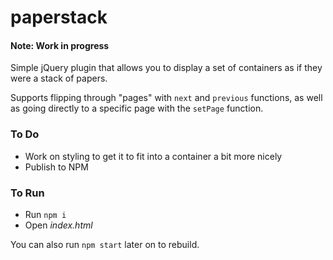 # paperstack
#### Note: Work in progress

Simple jQuery plugin that allows you to display a set of containers as if they were a stack of papers.

Supports flipping through "pages" with `next` and `previous` functions, as well as going directly to
a specific page with the `setPage` function.

### To Do
- Work on styling to get it to fit into a container a bit more nicely
- Publish to NPM

### To Run
- Run `npm i`
- Open *index.html*

You can also run `npm start` later on to rebuild.
